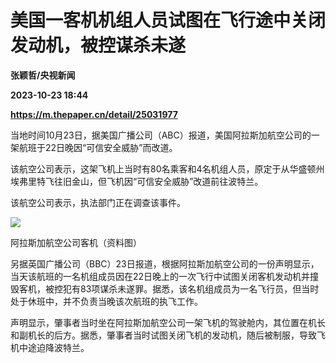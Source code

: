 # 美国一客机机组人员试图在飞行途中关闭发动机，被控谋杀未遂
**张颖哲/央视新闻**

**2023-10-23 18:44**

**https://m.thepaper.cn/detail/25031977**

当地时间10月23日，据美国广播公司（ABC）报道，美国阿拉斯加航空公司的一架航班于22日晚因“可信安全威胁”而改道。

该航空公司表示，这架飞机上当时有80名乘客和4名机组人员，原定于从华盛顿州埃弗里特飞往旧金山，但飞机因“可信安全威胁”改道前往波特兰。

该航空公司表示，执法部门正在调查该事件。

![](https://imagecloud.thepaper.cn/thepaper/image/275/296/17.jpg)

阿拉斯加航空公司客机（资料图）

另据英国广播公司（BBC）23日报道，根据阿拉斯加航空公司的一份声明显示，当天该航班的一名机组成员因在22日晚上的一次飞行中试图关闭客机发动机并撞毁客机，被控犯有83项谋杀未遂罪。据悉，该名机组成员为一名飞行员，但当时处于休班中，并不负责当晚该次航班的执飞工作。

声明显示，肇事者当时坐在阿拉斯加航空公司一架飞机的驾驶舱内，其位置在机长和副机长的后方。据悉，肇事者当时试图关闭飞机的发动机，随后被制服，导致飞机中途迫降波特兰。